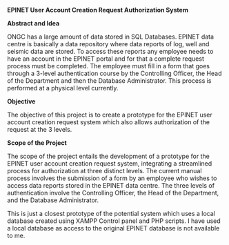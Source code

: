 **EPINET User Account Creation Request Authorization System**

**Abstract and Idea**

ONGC has a large amount of data stored in SQL Databases. EPINET data centre is
basically a data repository where data reports of log, well and seismic data are stored.
To access these reports any employee needs to have an account in the EPINET portal
and for that a complete request process must be completed. The employee must fill in a
form that goes through a 3-level authentication course by the Controlling Officer, the
Head of the Department and then the Database Administrator. This process is performed
at a physical level currently.

**Objective**

The objective of this project is to create a prototype for the EPINET user account
creation request system which also allows authorization of the request at the 3 levels.

**Scope of the Project**

The scope of the project entails the development of a prototype for the EPINET user
account creation request system, integrating a streamlined process for authorization at
three distinct levels. The current manual process involves the submission of a form by
an employee who wishes to access data reports stored in the EPINET data centre. The
three levels of authentication involve the Controlling Officer, the Head of the
Department, and the Database Administrator.

This is just a closest prototype of the potential system which uses a local database
created using XAMPP Control panel and PHP scripts. I have used a local database as
access to the original EPINET database is not available to me.
